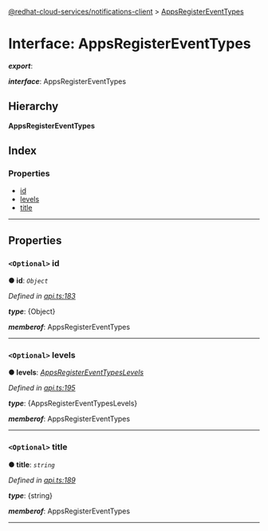 [@redhat-cloud-services/notifications-client](../README.md) > [AppsRegisterEventTypes](../interfaces/appsregistereventtypes.md)

# Interface: AppsRegisterEventTypes

*__export__*: 

*__interface__*: AppsRegisterEventTypes

## Hierarchy

**AppsRegisterEventTypes**

## Index

### Properties

* [id](appsregistereventtypes.md#id)
* [levels](appsregistereventtypes.md#levels)
* [title](appsregistereventtypes.md#title)

---

## Properties

<a id="id"></a>

### `<Optional>` id

**● id**: *`Object`*

*Defined in [api.ts:183](https://github.com/karelhala/javascript-clients/blob/master/packages/hooks/api.ts#L183)*

*__type__*: {Object}

*__memberof__*: AppsRegisterEventTypes

___
<a id="levels"></a>

### `<Optional>` levels

**● levels**: *[AppsRegisterEventTypesLevels](appsregistereventtypeslevels.md)*

*Defined in [api.ts:195](https://github.com/karelhala/javascript-clients/blob/master/packages/hooks/api.ts#L195)*

*__type__*: {AppsRegisterEventTypesLevels}

*__memberof__*: AppsRegisterEventTypes

___
<a id="title"></a>

### `<Optional>` title

**● title**: *`string`*

*Defined in [api.ts:189](https://github.com/karelhala/javascript-clients/blob/master/packages/hooks/api.ts#L189)*

*__type__*: {string}

*__memberof__*: AppsRegisterEventTypes

___

